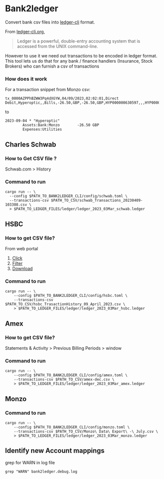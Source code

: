 
# Bank2ledger

Convert bank csv files into [ledger-cli](https://ledger-cli.org/) format.

From [ledger-cli.org](https://ledger-cli.org/),

> Ledger is a powerful, double-entry accounting system that is accessed from the
UNIX command-line.

However to use it we need out transactions to be encoded in ledger format. 
This tool lets us do that for any bank / finance handlers (Insurance, Stock
Brokers) who can furnish a csv of transactions

### How does it work

For a transaction snippet from Monzo csv:
```
tx_0000AZPPhBZWW3Pq4dXGYW,04/09/2023,02:02:01,Direct Debit,Hyperoptic,,Bills,-26.50,GBP,-26.50,GBP,HYP000000630597,,,HYP000000630597,,-26.50,
```
to
```
2023-09-04 * "Hyperoptic"
        Assets:Bank:Monzo        -26.50 GBP
        Expenses:Utilities
```



## Charles Schwab

### How to Get CSV file ?

Schwab.com > History

### Command to run
```
cargo run -- \
  --config $PATH_TO_BANK2LEDGER_CLI/config/schwab.toml \
  --transactions-csv $PATH_TO_CSV/schwab_Transactions_20230409-103308.csv \
  > $PATH_TO_LEDGER_FILES/ledger/ledger_2023_03Mar_schwab.ledger
```

## HSBC

### How to get CSV file?

From web portal
1. [Click](assets/hsbc/1_click.png)
2. [Filter](assets/hsbc/2_Filter_for_dates.png)
3. [Download](assets/hsbc/3_download.png)


### Command to run
```
cargo run -- \
    --config $PATH_TO_BANK2LEDGER_CLI/config/hsbc.toml \
    --transactions-csv $PATH_TO_CSV/hsbc_TrasactionHistory_09_April_2023.csv \
    > $PATH_TO_LEDGER_FILES/ledger/ledger_2023_03Mar_hsbc.ledger
```



## Amex

### How to get CSV file?

Statements & Activity > Previous Billing Periods > window

### Command to run
```
cargo run -- \
    --config $PATH_TO_BANK2LEDGER_CLI/config/amex.toml \
    --transactions-csv $PATH_TO_CSV/amex-dec.csv \
    > $PATH_TO_LEDGER_FILES/ledger/ledger_2023_03Mar_amex.ledger
```

## Monzo

### Command to run
```
cargo run -- \
    --config $PATH_TO_BANK2LEDGER_CLI/config/monzo.toml \
    --transactions-csv $PATH_TO_CSV/Monzo\ Data\ Export\ -\ July.csv \
    > $PATH_TO_LEDGER_FILES/ledger/ledger_2023_03Mar_monzo.ledger
```


## Identify new Account mappings

grep for WARN in log file
```
grep "WARN" bank2ledger.debug.log
```
